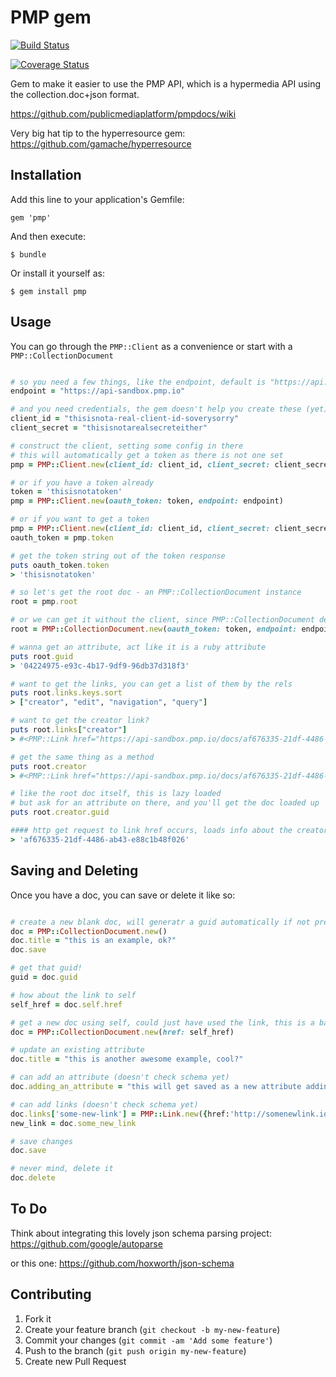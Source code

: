 # PMP gem

[![Build Status](https://travis-ci.org/PRX/pmp.png)](https://travis-ci.org/PRX/pmp)

[![Coverage Status](https://coveralls.io/repos/PRX/pmp/badge.png)](https://coveralls.io/r/PRX/pmp)

Gem to make it easier to use the PMP API, which is a hypermedia API using the collection.doc+json format.

https://github.com/publicmediaplatform/pmpdocs/wiki

Very big hat tip to the hyperresource gem: https://github.com/gamache/hyperresource


## Installation

Add this line to your application's Gemfile:

    gem 'pmp'

And then execute:

    $ bundle

Or install it yourself as:

    $ gem install pmp

## Usage

You can go through the `PMP::Client` as a convenience or start with a `PMP::CollectionDocument`

```ruby

# so you need a few things, like the endpoint, default is "https://api.pmp.io"
endpoint = "https://api-sandbox.pmp.io"

# and you need credentials, the gem doesn't help you create these (yet)
client_id = "thisisnota-real-client-id-soverysorry"
client_secret = "thisisnotarealsecreteither"

# construct the client, setting some config in there
# this will automatically get a token as there is not one set
pmp = PMP::Client.new(client_id: client_id, client_secret: client_secret, endpoint: endpoint)

# or if you have a token already
token = 'thisisnotatoken'
pmp = PMP::Client.new(oauth_token: token, endpoint: endpoint)

# or if you want to get a token
pmp = PMP::Client.new(client_id: client_id, client_secret: client_secret, endpoint: endpoint)
oauth_token = pmp.token

# get the token string out of the token response
puts oauth_token.token
> 'thisisnotatoken'

# so let's get the root doc - an PMP::CollectionDocument instance
root = pmp.root

# or we can get it without the client, since PMP::CollectionDocument defaults to root
root = PMP::CollectionDocument.new(oauth_token: token, endpoint: endpoint)

# wanna get an attribute, act like it is a ruby attribute
puts root.guid
> '04224975-e93c-4b17-9df9-96db37d318f3'

# want to get the links, you can get a list of them by the rels
puts root.links.keys.sort
> ["creator", "edit", "navigation", "query"]

# want to get the creator link?
puts root.links["creator"]
> #<PMP::Link href="https://api-sandbox.pmp.io/docs/af676335-21df-4486-ab43-e88c1b48f026">

# get the same thing as a method
puts root.creator
> #<PMP::Link href="https://api-sandbox.pmp.io/docs/af676335-21df-4486-ab43-e88c1b48f026">

# like the root doc itself, this is lazy loaded
# but ask for an attribute on there, and you'll get the doc loaded up
puts root.creator.guid

#### http get request to link href occurs, loads info about the creator
> 'af676335-21df-4486-ab43-e88c1b48f026'

```

## Saving and Deleting

Once you have a doc, you can save or delete it like so:

```ruby

# create a new blank doc, will generatr a guid automatically if not present
doc = PMP::CollectionDocument.new()
doc.title = "this is an example, ok?"
doc.save

# get that guid!
guid = doc.guid

# how about the link to self
self_href = doc.self.href

# get a new doc using self, could just have used the link, this is a bad example perhaps
doc = PMP::CollectionDocument.new(href: self_href)

# update an existing attribute
doc.title = "this is another awesome example, cool?"

# can add an attribute (doesn't check schema yet)
doc.adding_an_attribute = "this will get saved as a new attribute adding-an-attribute"

# can add links (doesn't check schema yet)
doc.links['some-new-link'] = PMP::Link.new({href:'http://somenewlink.io'})
new_link = doc.some_new_link

# save changes
doc.save

# never mind, delete it
doc.delete


```

## To Do

Think about integrating this lovely json schema parsing project: https://github.com/google/autoparse

or this one: https://github.com/hoxworth/json-schema


## Contributing

1. Fork it
2. Create your feature branch (`git checkout -b my-new-feature`)
3. Commit your changes (`git commit -am 'Add some feature'`)
4. Push to the branch (`git push origin my-new-feature`)
5. Create new Pull Request
